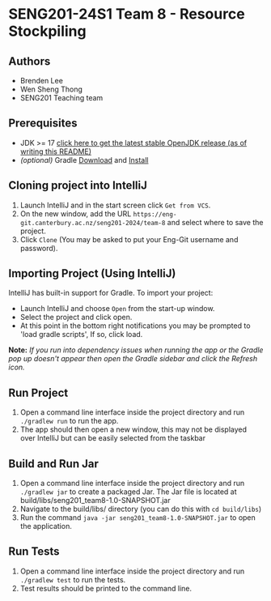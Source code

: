 # SENG201-24S1 Team 8 - Resource Stockpiling

## Authors
- Brenden Lee
- Wen Sheng Thong
- SENG201 Teaching team

## Prerequisites
- JDK >= 17 [click here to get the latest stable OpenJDK release (as of writing this README)](https://jdk.java.net/22/)
- *(optional)* Gradle [Download](https://gradle.org/releases/) and [Install](https://gradle.org/install/)

## Cloning project into IntelliJ
1. Launch IntelliJ and in the start screen click `Get from VCS`.
2. On the new window, add the URL `https://eng-git.canterbury.ac.nz/seng201-2024/team-8` and select where to save the project.
3. Click `Clone` (You may be asked to put your Eng-Git username and password).

## Importing Project (Using IntelliJ)
IntelliJ has built-in support for Gradle. To import your project:

- Launch IntelliJ and choose `Open` from the start-up window.
- Select the project and click open.
- At this point in the bottom right notifications you may be prompted to 'load gradle scripts', If so, click load.

**Note:** *If you run into dependency issues when running the app or the Gradle pop up doesn't appear then open the Gradle sidebar and click the Refresh icon.*

## Run Project 
1. Open a command line interface inside the project directory and run `./gradlew run` to run the app.
2. The app should then open a new window, this may not be displayed over IntelliJ but can be easily selected from the taskbar

## Build and Run Jar
1. Open a command line interface inside the project directory and run `./gradlew jar` to create a packaged Jar. The Jar file is located at build/libs/seng201_team8-1.0-SNAPSHOT.jar
2. Navigate to the build/libs/ directory (you can do this with `cd build/libs`)
3. Run the command `java -jar seng201_team8-1.0-SNAPSHOT.jar` to open the application.

## Run Tests
1. Open a command line interface inside the project directory and run `./gradlew test` to run the tests.
2. Test results should be printed to the command line.
